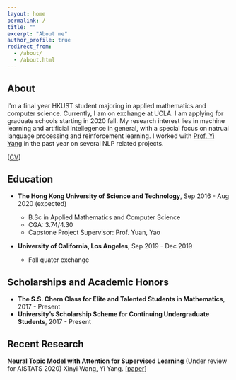 ```yaml
---
layout: home
permalink: /
title: ""
excerpt: "About me"
author_profile: true
redirect_from: 
  - /about/
  - /about.html
---
```


## About

I'm a final year HKUST student majoring in applied mathematics and computer science. Currently, I am on exchange at UCLA. I am applying for graduate schools starting in 2020 fall. My research interest lies in machine learning and artificial intellegence in general, with a special focus on natrual language processing and reinforcement learning. I worked with [Prof. Yi Yang](https://scholar.google.com/citations?user=Prh_dHkAAAAJ&hl=en) in the past year on several NLP related projects.

\[[CV]()\]

## Education

* **The Hong Kong University of Science and Technology**, Sep 2016 - Aug 2020 (expected)
  * B.Sc in Applied Mathematics and Computer Science
  * CGA: 3.74/4.30
  * Capstone Project Supervisor: Prof. Yuan, Yao 

* **University of California, Los Angeles**, Sep 2019 - Dec 2019
  * Fall quater exchange

## Scholarships and Academic Honors

* **The S.S. Chern Class for Elite and Talented Students in Mathematics**, 2017 - Present
* **University’s Scholarship Scheme for Continuing Undergraduate Students**, 2017 - Present

## Recent Research

**Neural Topic Model with Attention for Supervised Learning** (Under review for AISTATS 2020)
  Xinyi Wang, Yi Yang. \[[paper](https://drive.google.com/open?id=1hILZvbua-TlNHQ9It-mib-23HI1JBFo6)\]